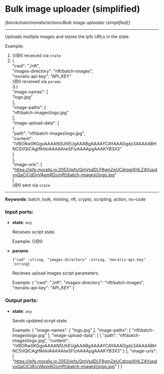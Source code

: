 # Bulk image uploader (simplified)

_[blockchain/moralis/actions/Bulk image uploader (simplified)]_

---

Uploads multiple images  and stores the ipfs URLs in the state.  
  
Example:  
1. {}@0 receiced via `state`  
2. {  
  "cwd": "./nft",  
  "images-directory": "nft/batch-images",  
  "moralis-api-key": "API_KEY"  
}@0 received via `params`  
3.{  
  "image-names": [  
    "logo.jpg"  
  ],  
  "image-paths": [  
    "nft\\batch-images\\logo.jpg"  
  ],  
  "image-upload-data": [  
    {  
      "path": "nft\\batch-images\\logo.jpg",  
      "content": "iVBORw0KGgoAAAANSUhEUgAAABgAAAAYCAYAAADgdz34AAAABHNCSVQICAgIfAhkiAAAAAlwSFlzAAAApgAAAKYB3X3"  
    }  
  ],  
  "image-urls": [  
	"https://ipfs.moralis.io:2053/ipfs/QmVsdDLF8gmZeUCdrqgjXHLZ4VupdvxQaCiCdDvVApmR2o/nft\\batch-images\\logo.jpg"  
  ]  
}@0 sent via `state`  

---

__Keywords__: batch, bulk, minting, nft, crypto, scripting, action, no-code

### Input ports:

* __state__: ` any `

    Receives script state.
    
    Example:
    {}@0


* __params__: 
    ```
    {"cwd" :string, "images-directory" :string, "moralis-api-key" :string}
    ```

    Recieves upload images script parameters.
    
    Example:
    {
      "cwd": "./nft",
      "images-directory": "nft/batch-images",
      "moralis-api-key": "API_KEY"
    }

### Output ports:

* __state__: ` any `

    Sends updated script state.
    
    Example:
    {
      "image-names": [
        "logo.jpg"
      ],
      "image-paths": [
        "nft\\batch-images\\logo.jpg"
      ],
      "image-upload-data": [
        {
          "path": "nft\\batch-images\\logo.jpg",
          "content": "iVBORw0KGgoAAAANSUhEUgAAABgAAAAYCAYAAADgdz34AAAABHNCSVQICAgIfAhkiAAAAAlwSFlzAAAApgAAAKYB3X3"
        }
      ],
      "image-urls": [
    	"https://ipfs.moralis.io:2053/ipfs/QmVsdDLF8gmZeUCdrqgjXHLZ4VupdvxQaCiCdDvVApmR2o/nft\\batch-images\\logo.jpg"
      ]
    }

